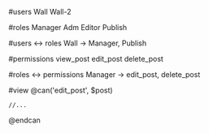 #users
Wall
Wall-2


#roles
Manager
Adm
Editor
Publish


#users <-> roles
Wall -> Manager, Publish


#permissions
view_post
edit_post
delete_post

#roles <-> permissions
Manager ->  edit_post, delete_post


#view 
@can('edit_post', $post)

	//...
	
@endcan
